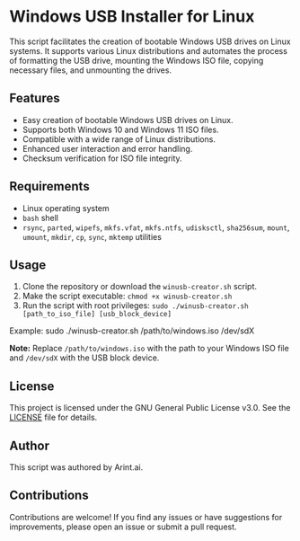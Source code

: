 # Windows USB Installer for Linux

This script facilitates the creation of bootable Windows USB drives on Linux systems. It supports various Linux distributions and automates the process of formatting the USB drive, mounting the Windows ISO file, copying necessary files, and unmounting the drives.

## Features

- Easy creation of bootable Windows USB drives on Linux.
- Supports both Windows 10 and Windows 11 ISO files.
- Compatible with a wide range of Linux distributions.
- Enhanced user interaction and error handling.
- Checksum verification for ISO file integrity.

## Requirements

- Linux operating system
- `bash` shell
- `rsync`, `parted`, `wipefs`, `mkfs.vfat`, `mkfs.ntfs`, `udisksctl`, `sha256sum`, `mount`, `umount`, `mkdir`, `cp`, `sync`, `mktemp` utilities

## Usage

1. Clone the repository or download the `winusb-creator.sh` script.
2. Make the script executable: `chmod +x winusb-creator.sh`
3. Run the script with root privileges: `sudo ./winusb-creator.sh [path_to_iso_file] [usb_block_device]`

Example:
sudo ./winusb-creator.sh /path/to/windows.iso /dev/sdX


**Note:** Replace `/path/to/windows.iso` with the path to your Windows ISO file and `/dev/sdX` with the USB block device.

## License

This project is licensed under the GNU General Public License v3.0. See the [LICENSE](LICENSE) file for details.

## Author

This script was authored by Arint.ai.

## Contributions

Contributions are welcome! If you find any issues or have suggestions for improvements, please open an issue or submit a pull request.
